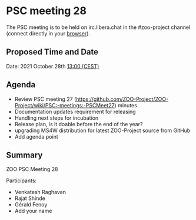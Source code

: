 
# PSC meeting 28

The PSC meeting is to be held on irc.libera.chat in the #zoo-project channel (connect directly in your [browser](https://web.libera.chat/?channels=#zoo-project)).

## Proposed Time and Date

Date: 2021 October 28th [13:00 (CEST)](https://www.timeanddate.com/worldclock/fixedtime.html?msg=ZOO-PSC+Meeting&iso=20211028T13&p1=1263&ah=1)

## Agenda

* Review PSC meeting 27 (https://github.com/ZOO-Project/ZOO-Project/wiki/PSC:-meetings:-PSCMeet27) minutes
* Documentation updates requirement for releasing
* Handling next steps for incubation
* Release plan, is it doable before the end of the year?
* upgrading MS4W distribution for latest ZOO-Project source from GitHub
* Add agenda point

## Summary

ZOO PSC Meeting 28

Participants:

* Venkatesh Raghavan
* Rajat Shinde
* Gérald Fenoy
* Add your name



